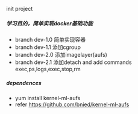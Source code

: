 init project
##### 学习目的，简单实现docker基础功能
- branch dev-1.0 简单实现容器
- branch dev-1.1 添加cgroup
- branch dev-2.0 添加imagelayer(aufs)
- branch dev-2.1 添加detach and add commands exec,ps,logs,exec,stop,rm 


##### dependences
- yum install kernel-ml-aufs
- refer https://github.com/bnied/kernel-ml-aufs